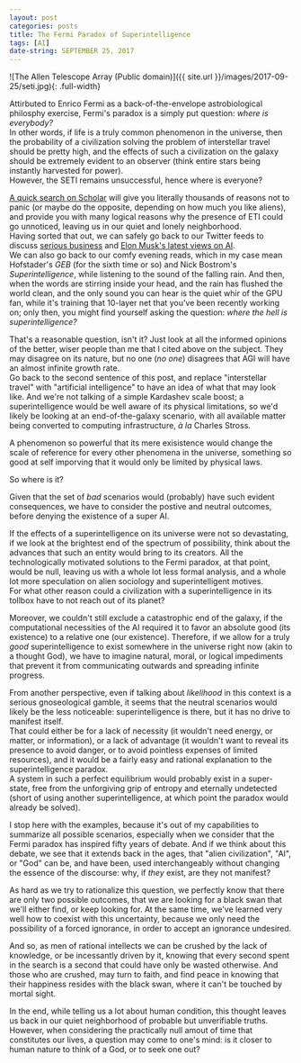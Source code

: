 ```yaml
---
layout: post
categories: posts
title: The Fermi Paradox of Superintelligence
tags: [AI]
date-string: SEPTEMBER 25, 2017
---
```


![The Allen Telescope Array (Public domain)]({{ site.url }}/images/2017-09-25/seti.jpg){: .full-width}

Attirbuted to Enrico Fermi as a back-of-the-envelope astrobiological philosphy 
exercise, Fermi's paradox is a simply put question: _where is everybody?_  
In other words, if life is a truly common phenomenon in the universe, then
the probability of a civilization solving the problem of interstellar travel
should be pretty high, and the effects of such a civilization on the galaxy 
should be extremely evident to an observer (think entire stars being instantly 
harvested for power).  
However, the SETI remains unsuccessful, hence where is everyone? 
<!--more-->

[A quick search on Scholar](https://scholar.google.it/scholar?q=fermi+paradox)
will give you literally thousands of reasons not to panic (or maybe do the
opposite, depending on how much you like aliens), and provide you with many
logical reasons why the presence of ETI could go unnoticed, leaving us in our
quiet and lonely neighborhood.  
Having sorted that out, we can safely go back to our Twitter feeds to discuss
[serious business](https://twitter.com/dog_rates/status/775410014383026176) 
and [Elon Musk's latest views on AI](https://www.theguardian.com/technology/2017/aug/14/elon-musk-ai-vastly-more-risky-north-korea).  
We can also go back to our comfy evening reads, which in my case mean Hofstader's
_GEB_ (for the sixth time or so) and Nick Bostrom's _Superintelligence_, 
while listening to the sound of the falling rain.
And then, when the words are stirring inside your head, and the rain has
flushed the world clean, and the only sound you can hear is the quiet whir
of the GPU fan, while it's training that 10-layer net that you've been recently
working on; only then, you might find yourself asking the question: _where the hell is superintelligence?_

That's a reasonable question, isn't it? Just look at all the informed opinions 
of the better, wiser people than me that I cited above on the subject. 
They may disagree on its nature, but no one (_no one_) disagrees that AGI will 
have an almost infinite growth rate.  
Go back to the second sentence of this post, and replace "interstellar travel"
with "artificial intelligence" to have an idea of what that may look like. 
And we're not talking of a simple Kardashev scale boost; a superintelligence would
be well aware of its physical limitations, so we'd likely be looking at an
end-of-the-galaxy scenario, with all available matter being converted to 
computing infrastructure, _à la_ Charles Stross.  

A phenomenon so powerful that its mere exisistence would change the scale of 
reference for every other phenomena in the universe, something so good at self
imporving that it would only be limited by physical laws. 

So where is it?  

Given that the set of _bad_ scenarios would (probably) have such evident 
consequences, we have to consider the postive and neutral outcomes, before 
denying the existence of a super AI.

If the effects of a superintelligence on its universe were not so devastating, 
if we look at the brightest end of the spectrum of possibility, think about the 
advances that such an entity would bring to its creators. All the technologically
motivated solutions to the Fermi paradox, at that point, would be null, leaving
us with a whole lot less formal analysis, and a whole lot more speculation on
alien sociology and superintelligent motives.  
For what other reason could a civilization with a superintelligence in its 
tollbox have to not reach out of its planet?  

Moreover, we couldn't still exclude a catastrophic end of the galaxy, if the 
computational necessities of the AI required it to favor an absolute good
(its existence) to a relative one (our existence).
Therefore, if we allow for a truly _good_ superintelligence to exist somewhere
in the universe right now (akin to a thought God), we have to imagine natural, 
moral, or logical impediments that prevent it from communicating outwards and
spreading infinite progress.

From another perspective, even if talking about _likelihood_ in this context 
is a serious gnoseological gamble, it seems that the neutral scenarios would 
likely be the less noticeable: superintelligence is there, but it has no drive 
to manifest itself.  
That could either be for a lack of necessity (it wouldn't need energy, or matter, 
or information), or a lack of advantage (it wouldn't want to reveal its presence
to avoid danger, or to avoid pointless expenses of limited resources), and it 
would be a fairly easy and rational explanation to the superintelligence paradox.  
A system in such a perfect equilibrium would probably exist in a super-state, 
free from the unforgiving grip of entropy and eternally undetected (short of
using another superintelligence, at which point the paradox would already be
solved).

I stop here with the examples, because it's out of my capabilities to summarize
all possible scenarios, especially when we consider that the Fermi paradox has 
inspired fifty years of debate. 
And if we think about this debate, we see that it extends back in the ages, 
that "alien civilization", "AI", or "God" can be, and have been, used 
interchangeably without changing the essence of the discourse: why, if _they_ 
exist, are they not manifest?

As hard as we try to rationalize this question, we perfectly know that there
are only two possible outcomes, that we are looking for a black swan that we'll
either find, or keep looking for. At the same time, we've learned very well 
how to coexist with this uncertainty, because we only need the possibility of a
forced ignorance, in order to accept an ignorance undesired.

And so, as men of rational intellects we can be crushed by the lack of knowledge, 
or be incessantly driven by it, knowing that every second spent in the search 
is a second that could have only be wasted otherwise. And those who are crushed, 
may turn to faith, and find peace in knowing that their happiness resides with 
the black swan, where it can't be touched by mortal sight.

In the end, while telling us a lot about human condition, this thought leaves
us back in our quiet neighborhood of probable but unverifiable truths.  
However, when considering the practically null amout of time that constitutes our
lives, a question may come to one's mind: is it closer to human nature to 
think of a God, or to seek one out?

